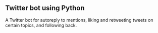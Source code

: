## Twitter bot using Python
A Twitter bot for autoreply to mentions, liking and retweeting tweets on certain topics, and following back.